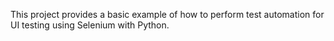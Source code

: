 This project provides a basic example of how to perform test automation for UI testing using Selenium with Python.
